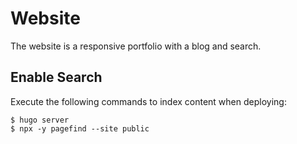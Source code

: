 # Website

The website is a responsive portfolio with a blog and search.

## Enable Search
Execute the following commands to index content when deploying:
```shell
$ hugo server
$ npx -y pagefind --site public
```
